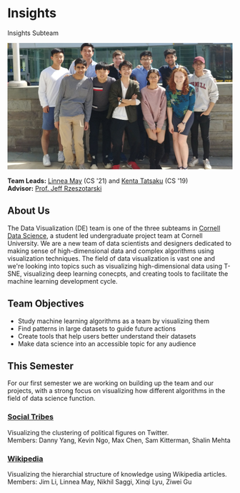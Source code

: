 # Insights
Insights Subteam

![](20180422_152501.jpg)

**Team Leads:** [Linnea May](https://github.com/linnealovespie) (CS '21) and [Kenta Tatsaku](https://github.com/Kenta426) (CS '19)  
**Advisor:** [Prof. Jeff Rzeszotarski](https://jeffrz.com/)

## About Us
The Data Visualization (DE) team is one of the three subteams in [Cornell Data Science](cornelldata.science), a student led undergraduate project team at Cornell University. We are a  new team of data scientists and designers dedicated to making sense of high-dimensional data and complex algorithms using visualization techniques. The field of data visualization is vast one and we're looking into topics such as visualizing high-dimensional data using T-SNE, visualizing deep learning conecpts, and creating tools to facilitate the machine learning development cycle. 

## Team Objectives
* Study machine learning algorithms as a team by visualizing them
* Find patterns in large datasets to guide future actions
* Create tools that help users better understand their datasets
* Make data science into an accessible topic for any audience

## This Semester
For our first semester we are working on building up the team and our projects, with a strong focus on visualizing how different algorithms in the field of data science function. 

### [**Social Tribes**](https://github.com/CornellDataScience/Social-Tribes)  
Visualizing the clustering of political figures on Twitter.  
Members: Danny Yang, Kevin Ngo, Max Chen, Sam Kitterman, Shalin Mehta  

### [**Wikipedia**](https://github.com/CornellDataScience/Wikipedia)  
 Visualizing the hierarchial structure of knowledge using Wikipedia articles.   
 Members: Jim Li, Linnea May, Nikhil Saggi, Xinqi Lyu, Ziwei Gu



  
